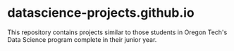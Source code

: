 # datascience-projects.github.io
This repository contains projects similar to those students in Oregon Tech's Data Science program complete in their junior year. 
